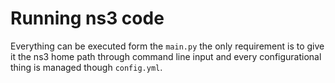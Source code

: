 # Running ns3 code

Everything can be executed form the ``` main.py ``` the only requirement is to give it the ns3 home path through command line input and every configurational thing is managed though ``` config.yml ```.  

